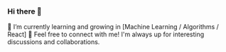 ### Hi there 👋
🌱 I’m currently learning and growing in [Machine Learning / Algorithms / React]
🚀 Feel free to connect with me! I'm always up for interesting discussions and collaborations.


<!--
**MandarinIndia/MandarinIndia** is a ✨ _special_ ✨ repository because its `README.md` (this file) appears on your GitHub profile.

Here are some ideas to get you started:

- 🔭 I’m currently working on ...
- 🌱 I’m currently learning ...
- 👯 I’m looking to collaborate on ...
- 🤔 I’m looking for help with ...
- 💬 Ask me about ...
- 📫 How to reach me: ...
- 😄 Pronouns: ...
- ⚡ Fun fact: ...
-->
